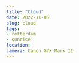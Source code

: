 ```yaml
---
title: "Cloud"
date: 2022-11-05
slug: cloud
tags:
- rotterdam
- sunrise
location:
camera: Canon G7X Mark II
---
```

